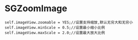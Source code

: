 # SGZoomImage

    self.imageView.zoomable = YES;//设置支持缩放,默认无穷大和无穷小
    self.imageView.minScale = 0.5;//设置最小缩小比例
    self.imageView.maxScale = 2.0;//设置最大放大比例
